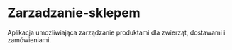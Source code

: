# Zarzadzanie-sklepem
Aplikacja umożliwiająca zarządzanie produktami dla zwierząt, dostawami i zamówieniami.

